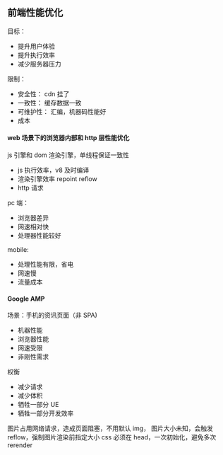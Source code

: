 ## 前端性能优化

目标：

- 提升用户体验
- 提升执行效率
- 减少服务器压力

限制：

- 安全性： cdn 挂了
- 一致性： 缓存数据一致
- 可维护性： 汇编，机器码性能好
- 成本

#### web 场景下的浏览器内部和 http 层性能优化

js 引擎和 dom 渲染引擎，单线程保证一致性

- js 执行效率，v8 及时编译
- 渲染引擎效率 repoint reflow
- http 请求

pc 端：

- 浏览器差异
- 网速相对快
- 处理器性能较好

mobile:

- 处理性能有限，省电
- 网速慢
- 流量成本

#### Google AMP

场景：手机的资讯页面（非 SPA) 

- 机器性能
- 浏览器性能
- 网速受限
- 非刚性需求

权衡

- 减少请求
- 减少体积
- 牺牲一部分 UE
- 牺牲一部分开发效率

图片占用网络请求，造成页面阻塞，不用默认 img，
图片大小未知，会触发 reflow，强制图片渲染前指定大小
css 必须在 head，一次初始化，避免多次 rerender
